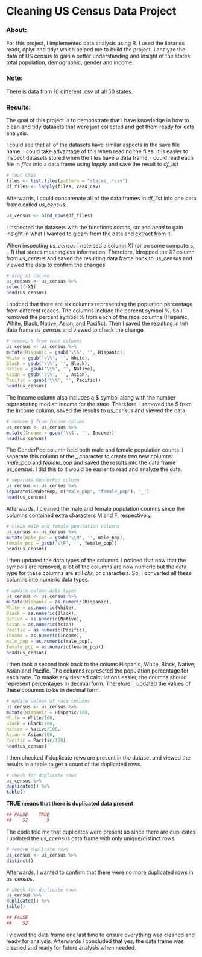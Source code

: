 # Cleaning US Census Data Project
### About: 

For this project, I implemented data analysis using R. I used the libraries readr, dplyr and tidyr which helped me to build the project. I analyze the data of US census to gain a better understanding and insight of the states' total population, demographic, gender and income.
 
### Note:

There is data from 10 different .csv of all 50 states.

### Results:

The goal of this project is to demonstrate that I have knowledge in how to clean and tidy datasets that were just collected and get them ready for data analysis.

I could see that all of the datasets have similar aspects in the save file name. I could take advantage of this when reading the files. It is easier to inspect datasets stored when the files have a data frame. I could read each file in *files* into a data frame using *lapply* and save the result to *df_list* 

```R
# load CSVs
files <- list.files(pattern = "states_.*csv")
df_files <- lapply(files, read_csv)
```

Afterwards, I could concatenate all of the data frames in *df_list* into one data frame called *us_census*.

```R
us_census <- bind_rows(df_files)
```

I inspected the datasets with the functions *names*, *str* and *head* to gain insight in what I wanted to gleam from the data and extract from it.

When inspecting *us_census* I noteiced a column *X1* (or on some computers, *...1*) that stores meaningless information. Therefore,  Idropped the *X1* column from *us_census* and saved the resulting data frame back to us_census and viewed the data to confirm the changes.

```R
# drop X1 column
us_census <- us_census %>%
select(-X1)
head(us_census)
```

I noticed that there are six columns representing the popuation percentage from different reaces. The columns include the percent symbol %. So I removed the percent symbol % from each of the race columns (Hispanic, White, Black, Native, Asian, and Pacific). Then I saved the resulting in teh data frame *us_census* and viewed to check the change.

```R
# remove % from race columns
us_census <- us_census %>%
mutate(Hispanic = gsub('\\%', '', Hispanic),
White = gsub('\\%', '', White),
Black = gsub('\\%', '', Black),
Native = gsub('\\%', '', Native),
Asian = gsub('\\%', '', Asian),
Pacific = gsub('\\%', '', Pacific))
head(us_census)
```

The Income column also includes a $ symbol along with the number representing median income for the state. Therefore, I removed the $ from the Income column, saved the results to *us_census* and viewed the data.

```R
# remove $ from Income column
us_census <- us_census %>%
mutate(Income = gsub('\\$', '', Income))
head(us_census)
```

The GenderPop column held both male and female population counts. I separate this column at the _ character to create two new columns: *male_pop* and *female_pop* and saved the results into the data frame *us_census*. I did this to it would be easier to read and analyze the data.


```R
# separate GenderPop column
us_census <- us_census %>%
separate(GenderPop, c("male_pop", "female_pop"), '_')
head(us_census)
```

Afterwards, I cleaned the male and female population coumns since the columns contained extra characters M and F, respectively.

```R
# clean male and female population columns
us_census <- us_census %>%
mutate(male_pop = gsub('\\M', '', male_pop), 
female_pop = gsub('\\F', '', female_pop))
head(us_census)
```

I then updated the data types of the columns. I noticed that now that the symbols are removed, a lot of the columns are now numeric but the data type for these columns are still *chr*, or characters. So, I converted all these columns into numeric data types.

```R
# update column data types
us_census <- us_census %>%
mutate(Hispanic = as.numeric(Hispanic),
White = as.numeric(White),
Black = as.numeric(Black),
Native = as.numeric(Native),
Asian = as.numeric(Asian),
Pacific = as.numeric(Pacific),
Income = as.numeric(Income),
male_pop = as.numeric(male_pop),
female_pop = as.numeric(female_pop))
head(us_census)
```

I then took a second look back to the colums Hispanic, White, Black, Native, Asian and Pacific. The columns represeted the population percentage for each race. To maake any desired calculations easier, the coumns should represent percentages in decimal form. Therefore, I updated the values of these cooumns to be in decimal form.

```R
# update values of race columns
us_census <- us_census %>%
mutate(Hispanic = Hispanic/100, 
White = White/100, 
Black = Black/100,
Native = Native/100,
Asian = Asian/100,
Pacific = Pacific/100)
head(us_census)
```

I then checked if duplicate rows are present in the dataset and viewed the results in a table to get a count of the duplicated rows.

```R
# check for duplicate rows
us_census %>% 
duplicated() %>%
table()
```

**TRUE means that there is duplicated data present**

```R
## FALSE    TRUE
##    52       9
```

The code told me that duplicates were present so since there are duplicates I updated the *us_ccensus* data frame with only unique/distinct rows.

```R
# remove duplicate rows
us_census <- us_census %>%
distinct()
```

Afterwards, I wanted to confirm that there were no more duplicated rows in *us_census*.

```R
# check for duplicate rows
us_census %>%
duplicated() %>%
table()
```

```R
## FALSE
##    52
```

I viewed the data frame one last time to ensure everything was cleaned and ready for analysis. Afterwards I concluded that yes, the data frame was cleaned and ready for future analysis when needed.
